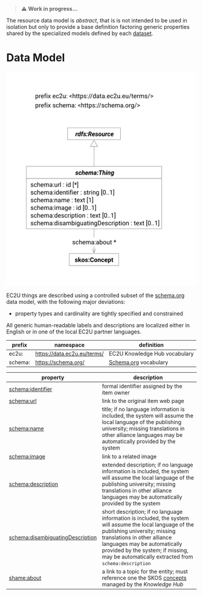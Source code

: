 > **⚠️** **Work in progress…**

The resource data model is *abstract*, that is is not intended to be used in isolation but only to provide a base definition factoring generic properties shared by the specialized models defined by each [dataset](./index.md).

# Data Model

![thing data model](index/things.svg)

EC2U things are described using a controlled subset of the  [schema.org](https://schema.org) data model, with the
following major deviations:

* property types and cardinality are tightly specified and constrained

All generic human-readable labels and descriptions are localized either in English or in one of the local EC2U partner
languages.

| prefix  | namespace                   | definition                                   |
|---------|-----------------------------|----------------------------------------------|
| ec2u:   | https://data.ec2u.eu/terms/ | EC2U Knowledge Hub vocabulary                |
| schema: | https://schema.org/         | [Schema.org](https://schema.org/) vocabulary |

| property                                                                         | description                                                                                                                                                                                                                                                                                           |
|----------------------------------------------------------------------------------|-------------------------------------------------------------------------------------------------------------------------------------------------------------------------------------------------------------------------------------------------------------------------------------------------------|
| [schema:identifier](https://schema.org/identifier)                               | formal identifier assigned by the item owner                                                                                                                                                                                                                                                          |
| [schema:url](https://schema.org/url)                                             | link to the original item web page                                                                                                                                                                                                                                                                    |
| [schema:name](https://schema.org/name)                                           | title; if no language information is included, the system will assume the local language of the publishing university; missing translations in other alliance languages may be automatically provided by the system                                                                                   |
| [schema:image](https://schema.org/image)                                         | link to a related image                                                                                                                                                                                                                                                                               |
| [schema:description](https://schema.org/description)                             | extended  description; if no language information is included, the system will assume the local language of the publishing university; missing translations in other alliance languages may be automatically provided by the system                                                                   |
| [schema:disambiguatingDescription](https://schema.org/disambiguatingDescription) | short description; if no language information is included, the system will assume the local language of the publishing university; missing translations in other alliance languages may be automatically provided by the system; if missing, may be automatically extracted from `schema:description` |
| [shame:about](https://schema.org/about)                                          | a link to a topic for the entity; must reference one the SKOS [concepts](https://data.ec2u.eu/concepts/) managed by the *Knowledge Hub*                                                                                                                                                               |
